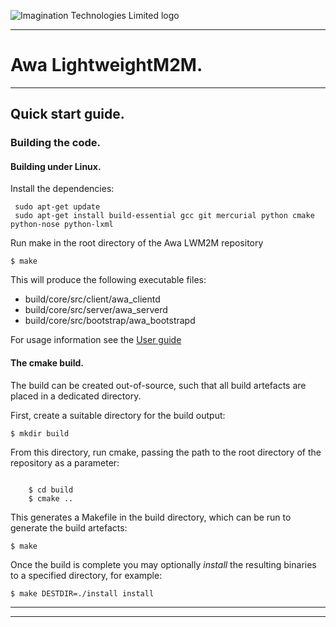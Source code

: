 
![Imagination Technologies Limited logo](img.png)

----


# Awa LightweightM2M.



----

## Quick start guide.


### Building the code.


#### Building under Linux.

Install the dependencies:


```
 sudo apt-get update
 sudo apt-get install build-essential gcc git mercurial python cmake python-nose python-lxml  
```

Run make in the root directory of the Awa LWM2M repository


````$ make````


This will produce the following executable files:

* build/core/src/client/awa_clientd
* build/core/src/server/awa_serverd
* build/core/src/bootstrap/awa_bootstrapd

 
For usage information see the [User guide](userguide.md)


#### The cmake build.


The build can be created out-of-source, such that all build artefacts are placed in a dedicated directory.


First, create a suitable directory for the build output:


````$ mkdir build ````


From this directory, run cmake, passing the path to the root directory of the repository as a parameter:
````

    $ cd build
    $ cmake ..
````


This generates a Makefile in the build directory, which can be run to generate the build artefacts:


````$ make ````


Once the build is complete you may optionally *install* the resulting binaries to a specified directory, for example:


````$ make DESTDIR=./install install ````


----

----

